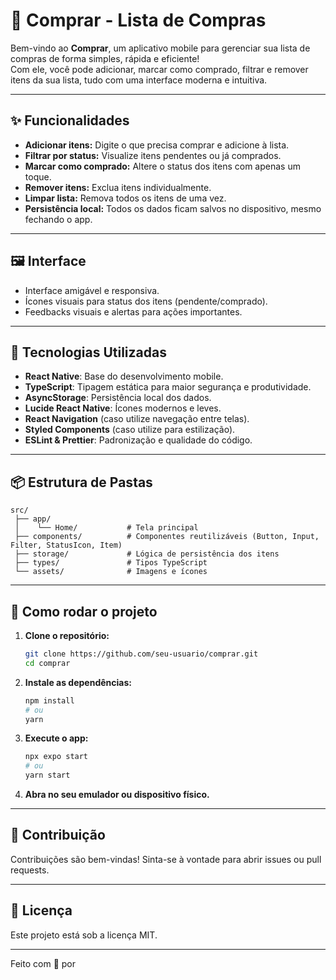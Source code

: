 # 🛒 Comprar - Lista de Compras

Bem-vindo ao **Comprar**, um aplicativo mobile para gerenciar sua lista de compras de forma simples, rápida e eficiente!  
Com ele, você pode adicionar, marcar como comprado, filtrar e remover itens da sua lista, tudo com uma interface moderna e intuitiva.

---

## ✨ Funcionalidades

- **Adicionar itens:** Digite o que precisa comprar e adicione à lista.
- **Filtrar por status:** Visualize itens pendentes ou já comprados.
- **Marcar como comprado:** Altere o status dos itens com apenas um toque.
- **Remover itens:** Exclua itens individualmente.
- **Limpar lista:** Remova todos os itens de uma vez.
- **Persistência local:** Todos os dados ficam salvos no dispositivo, mesmo fechando o app.

---

## 🖼️ Interface

- Interface amigável e responsiva.
- Ícones visuais para status dos itens (pendente/comprado).
- Feedbacks visuais e alertas para ações importantes.

---

## 🚀 Tecnologias Utilizadas

- **React Native**: Base do desenvolvimento mobile.
- **TypeScript**: Tipagem estática para maior segurança e produtividade.
- **AsyncStorage**: Persistência local dos dados.
- **Lucide React Native**: Ícones modernos e leves.
- **React Navigation** (caso utilize navegação entre telas).
- **Styled Components** (caso utilize para estilização).
- **ESLint & Prettier**: Padronização e qualidade do código.

---

## 📦 Estrutura de Pastas

```
src/
 ├── app/
 │    └── Home/           # Tela principal
 ├── components/          # Componentes reutilizáveis (Button, Input, Filter, StatusIcon, Item)
 ├── storage/             # Lógica de persistência dos itens
 ├── types/               # Tipos TypeScript
 └── assets/              # Imagens e ícones
```

---

## 📲 Como rodar o projeto

1. **Clone o repositório:**
   ```bash
   git clone https://github.com/seu-usuario/comprar.git
   cd comprar
   ```

2. **Instale as dependências:**
   ```bash
   npm install
   # ou
   yarn
   ```

3. **Execute o app:**
   ```bash
   npx expo start
   # ou
   yarn start
   ```

4. **Abra no seu emulador ou dispositivo físico.**

---

## 🤝 Contribuição

Contribuições são bem-vindas! Sinta-se à vontade para abrir issues ou pull requests.

---

## 📝 Licença

Este projeto está sob a licença MIT.

---

Feito com 💙 por
